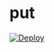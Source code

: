 # put


[![Deploy](https://www.herokucdn.com/deploy/button.png)](https://heroku.com/deploy?template=https://github.com/jig9jgjgecvse56/put)

